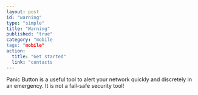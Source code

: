 ```yaml
---
layout: post
id: "warning"
type: "simple"
title: "Warning"
published: "true"
category: "mobile
tags: "mobile"
action: 
  title: "Get started"
  link: "contacts
---
```


Panic Button is a useful tool to alert your network quickly and discretely in an emergency. It is not a fail-safe security tool! 